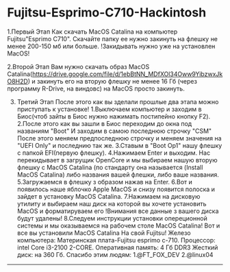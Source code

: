 # Fujitsu-Esprimo-C710-Hackintosh

1.Первый Этап
Как скачать MacOS Catalina на компьютер Fujitsu"Esprimo C710".
Скачайте папку ее нужно закинуть на флешку не менее 200-150 мб или больше.
!Закидывать нужно уже на установлен MacOS!

2.Второй Этап
Вам нужно скачать образ MacOS Catalina(https://drive.google.com/file/d/1ebBtNN_MDfXOl34Oww9YibzwxJkO8H2D) и закинуть его на вторую флешку не менее 16 Гб (через программу R-Drive, на виндовс) на MacOS просто закинуть.

3. Третий Этап
После этого как вы зделали прошлые два этапа можно приступать к установке!
1.Выключаем компьютер и заходим в Биос(чтоб зайты в Биос нужно нажимать постипейно кнопку F2).
2.После этого как вы зашли в Биос переходим до окна под названиям "Boot"
И заходим в самою последнюю строчку "CSM"
После этого меняем предпоследнюю строчку и меняем значения на "UEFI Only" и последнию так же.
3.Ставым в "Boot Op1" нашу флешку с папкой EFI(первую флешку).
4.Нажимаем Enter и выходим.
Нас перекидывает в загрущик OpenCore и мы выбираем нашую вторую флешку с MacOS Catalina (по стандарту она называется (Install MacOS Catalina) либо названия вашей флешки, либо ваше названия.
5.Загружаемся в флешку з образом нажав на Enter.
6.Вот и появилось наше яблочко Apple MacOS и снизу появится полоска и зайдет в установку MacOS Catalina.
7.Нажимаем на дисковую утилиту и выбираем наш диск на которой вы хочете установить MacOS и форматируваем его
!Внимания все данные з вашего диска будут удалены!
8.Следуем инструкции установки опереционной системы и мы оказываемся на рабочем столе MacOS Catalina!
Вот и все вы установили MacOS Catalina На свой Fujitsu!
Железо компьютера:
Материнская плата-Fujitsu esprimo c-710.
Процессор: intel Core i3-2100 2-CORE.
Оперативная память: 4 Гб DDR3
Жесткий диск: на 360 Гб.
Спасибо этим людям:
1.@FT_FOX_DEV
2.@linux04
-------------------------------------------
